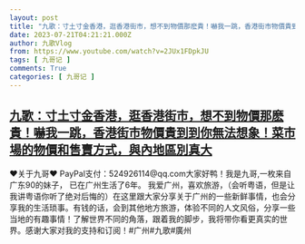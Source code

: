 ```yaml
---
layout: post
title: "九歌：寸土寸金香港，逛香港街市，想不到物價那麽貴！嚇我一跳，香港街市物價貴到到你無法想象！菜市場的物價和售賣方式，與內地區別真大"
date: 2023-07-21T04:21:21.000Z
author: 九歌Vlog
from: https://www.youtube.com/watch?v=2JUx1FDpkJU
tags: [ 九哥记 ]
comments: True
categories: [ 九哥记 ]
---
```

<!--1689913281000-->
[九歌：寸土寸金香港，逛香港街市，想不到物價那麽貴！嚇我一跳，香港街市物價貴到到你無法想象！菜市場的物價和售賣方式，與內地區別真大](https://www.youtube.com/watch?v=2JUx1FDpkJU)
------

<div>
♥关于九哥♥ PayPal支付：524926114@qq.com大家好鸭！我是九哥,一枚来自广东90的妹子， 已在广州生活了6年。 我爱广州，喜欢旅游，（会听粤语，但是让我讲粤语你听了绝对后悔的）在这里跟大家分享关于广州的一些新鲜事情，也会分享我的生活琐事。有钱的话，会到其他地方旅游，体验不同的人文风俗，分享一些当地的有趣事情！了解世界不同的角落，跟着我的脚步，我将带你看更真实的世界。感谢大家对我的支持和订阅！#广州#九歌#廣州
</div>
